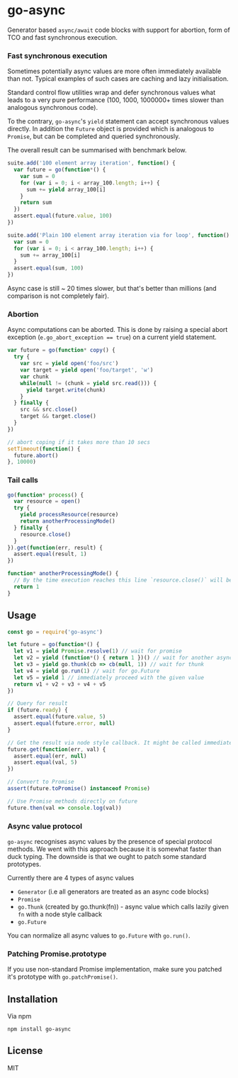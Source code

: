 # go-async

Generator based `async/await` code blocks with support for abortion, form of TCO
and fast synchronous execution.

### Fast synchronous execution

Sometimes potentially async values are more often immediately available than not.
Typical examples of such cases are caching and lazy initialisation.

Standard control flow utilities wrap and defer synchronous values
what leads to a very pure performance (100, 1000, 1000000+ times slower than analogous synchronous code).

To the contrary, `go-async`'s `yield` statement can accept synchronous values directly.
In addition the `Future` object is provided which is analogous to `Promise`,
but can be completed and queried synchronously.

The overall result can be summarised with benchmark below.

```javascript
suite.add('100 element array iteration', function() {
  var future = go(function*() {
    var sum = 0
    for (var i = 0; i < array_100.length; i++) {
      sum += yield array_100[i]
    }
    return sum
  })
  assert.equal(future.value, 100)
})

suite.add('Plain 100 element array iteration via for loop', function() {
  var sum = 0
  for (var i = 0; i < array_100.length; i++) {
    sum += array_100[i]
  }
  assert.equal(sum, 100)
})
```

Async case is still ~ 20 times slower,
but that's better than millions (and comparison is not completely fair).

### Abortion

Async computations can be aborted. This is done by raising
a special abort exception (`e.go_abort_exception == true`) on a current yield statement.

```javascript
var future = go(function* copy() {
  try {
    var src = yield open('foo/src')
    var target = yield open('foo/target', 'w')
    var chunk
    while(null != (chunk = yield src.read())) {
      yield target.write(chunk)
    }
  } finally {
    src && src.close()
    target && target.close()
  }
})

// abort coping if it takes more than 10 secs
setTimeout(function() {
  future.abort()
}, 10000)
```

### Tail calls

```javascript
go(function* process() {
  var resource = open()
  try {
    yield processResource(resource)
    return anotherProcessingMode()
  } finally {
    resource.close()
  }
}).get(function(err, result) {
  assert.equal(result, 1)
})

function* anotherProcessingMode() {
  // By the time execution reaches this line `resource.close()` will be called.
  return 1
}
```

## Usage

```javascript
const go = require('go-async')

let future = go(function*() {
  let v1 = yield Promise.resolve(1) // wait for promise
  let v2 = yield (function*() { return 1 })() // wait for another async code block (i.e. generator)
  let v3 = yield go.thunk(cb => cb(null, 1)) // wait for thunk
  let v4 = yield go.run(1) // wait for go.Future
  let v5 = yield 1 // immediately proceed with the given value
  return v1 + v2 + v3 + v4 + v5
})

// Query for result
if (future.ready) {
  assert.equal(future.value, 5) 
  assert.equal(future.error, null)       
}

// Get the result via node style callback. It might be called immediately.
future.get(function(err, val) {
  assert.equal(err, null)
  assert.equal(val, 5)
})

// Convert to Promise
assert(future.toPromise() instanceof Promise)

// Use Promise methods directly on future
future.then(val => console.log(val))
```

### Async value protocol

`go-async` recognises async values by the presence of special protocol methods. We went with this approach because
it is somewhat faster than duck typing. The downside is that we ought to patch some standard prototypes.

Currently there are 4 types of async values

  * `Generator` (i.e all generators are treated as an async code blocks)
  * `Promise` 
  * `go.Thunk` (created by go.thunk(fn)) - async value which calls lazily given `fn` with a node style callback
  * `go.Future`
  
You can normalize all async values to `go.Future` with `go.run()`.

### Patching Promise.prototype

If you use non-standard Promise implementation, make sure you patched it's prototype with `go.patchPromise()`.

## Installation

Via npm

```
npm install go-async
```

## License

MIT